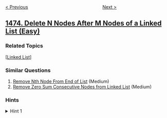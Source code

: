 <!--|This file generated by command(leetcode description); DO NOT EDIT.    |-->
<!--+----------------------------------------------------------------------+-->
<!--|@author    openset <openset.wang@gmail.com>                           |-->
<!--|@link      https://github.com/openset                                 |-->
<!--|@home      https://github.com/openset/leetcode                        |-->
<!--+----------------------------------------------------------------------+-->

[< Previous](../paint-house-iii "Paint House III")
　　　　　　　　　　　　　　　　
[Next >](../final-prices-with-a-special-discount-in-a-shop "Final Prices With a Special Discount in a Shop")

## [1474. Delete N Nodes After M Nodes of a Linked List (Easy)](https://leetcode.com/problems/delete-n-nodes-after-m-nodes-of-a-linked-list "删除链表 M 个节点之后的 N 个节点")



### Related Topics
  [[Linked List](../../tag/linked-list/README.md)]

### Similar Questions
  1. [Remove Nth Node From End of List](../remove-nth-node-from-end-of-list) (Medium)
  1. [Remove Zero Sum Consecutive Nodes from Linked List](../remove-zero-sum-consecutive-nodes-from-linked-list) (Medium)

### Hints
<details>
<summary>Hint 1</summary>
Traverse the Linked List, each time you need to delete the next n nodes connect the nodes previous deleting with the next node after deleting.
</details>
